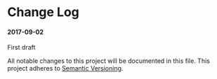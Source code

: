 # Change Log

#### 2017-09-02
First draft



All notable changes to this project will be documented in this file.
This project adheres to [Semantic Versioning](http://semver.org/).

